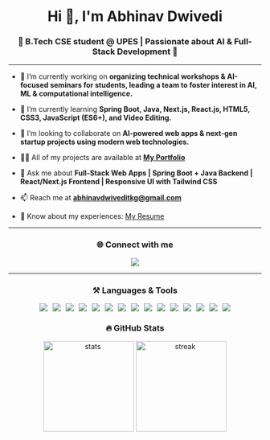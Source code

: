 <h1 align="center">Hi 👋, I'm Abhinav Dwivedi</h1>
<h3 align="center">🚀 B.Tech CSE student @ UPES | Passionate about AI & Full-Stack Development 🚀</h3>

---

- 🔭 I’m currently working on **organizing technical workshops & AI-focused seminars for students, leading a team to foster interest in AI, ML & computational intelligence.**

- 🌱 I’m currently learning **Spring Boot, Java, Next.js, React.js, HTML5, CSS3, JavaScript (ES6+), and Video Editing.**

- 👯 I’m looking to collaborate on **AI-powered web apps & next-gen startup projects using modern web technologies.**

- 👨‍💻 All of my projects are available at **[My Portfolio](https://abhinav-dwivedi-portfolio.vercel.app/)**

- 💬 Ask me about **Full-Stack Web Apps | Spring Boot + Java Backend | React/Next.js Frontend | Responsive UI with Tailwind CSS**

- 📫 Reach me at **abhinavdwiveditkg@gmail.com**

- 📄 Know about my experiences: [My Resume](https://drive.google.com/file/d/1Tz0JFEOfsLKmzHCUOsW0yOyv2aRHcPir/view)

---

<h3 align="center">🌐 Connect with me</h3>
<p align="center">
  <a href="https://linkedin.com/in/abhinav-dwivedi05" target="_blank">
    <img src="https://img.shields.io/badge/LinkedIn-%230077B5.svg?&style=for-the-badge&logo=linkedin&logoColor=white" />
  </a>
</p>

---

<h3 align="center">⚒️ Languages & Tools</h3>

<div align="center" style="display: flex; flex-wrap: wrap; justify-content: center; gap: 10px;">

  <!-- Frontend -->
  <img src="https://img.shields.io/badge/html5-%23E34F26.svg?&style=for-the-badge&logo=html5&logoColor=white" />
  <img src="https://img.shields.io/badge/css3-%231572B6.svg?&style=for-the-badge&logo=css3&logoColor=white" />
  <img src="https://img.shields.io/badge/javascript-%23F7DF1E.svg?&style=for-the-badge&logo=javascript&logoColor=black" />
  <img src="https://img.shields.io/badge/react-%2320232a.svg?&style=for-the-badge&logo=react&logoColor=%2361DAFB" />
  <img src="https://img.shields.io/badge/next.js-black?style=for-the-badge&logo=next.js&logoColor=white" />
  <img src="https://img.shields.io/badge/tailwindcss-%2338B2AC.svg?&style=for-the-badge&logo=tailwind-css&logoColor=white" />

  <!-- Backend -->
  <img src="https://img.shields.io/badge/java-%23ED8B00.svg?&style=for-the-badge&logo=openjdk&logoColor=white" />
  <img src="https://img.shields.io/badge/springboot-%236DB33F.svg?&style=for-the-badge&logo=springboot&logoColor=white" />
  <img src="https://img.shields.io/badge/node.js-6DA55F?style=for-the-badge&logo=node.js&logoColor=white" />

  <!-- Databases -->
  <img src="https://img.shields.io/badge/MongoDB-%234ea94b.svg?&style=for-the-badge&logo=mongodb&logoColor=white" />
  <img src="https://img.shields.io/badge/mysql-%2300f.svg?&style=for-the-badge&logo=mysql&logoColor=white" />
  <img src="https://img.shields.io/badge/oracle-%23F00000.svg?&style=for-the-badge&logo=oracle&logoColor=white" />

  <!-- Design & Tools -->
  <img src="https://img.shields.io/badge/figma-%23F24E1E.svg?&style=for-the-badge&logo=figma&logoColor=white" />
  <img src="https://img.shields.io/badge/photoshop-%2331A8FF.svg?&style=for-the-badge&logo=adobephotoshop&logoColor=white" />
  <img src="https://img.shields.io/badge/illustrator-%23FF9A00.svg?&style=for-the-badge&logo=adobeillustrator&logoColor=white" />

</div>

<h3 align="center">🔥 GitHub Stats</h3>

<p align="center">
  <img src="https://github-readme-stats.vercel.app/api?username=abhinavdwivedi05&show_icons=true&theme=radical" alt="stats" height="180"/>
  <img src="https://github-readme-streak-stats.herokuapp.com/?user=abhinavdwivedi05&theme=radical" alt="streak" height="180"/>
</p>
